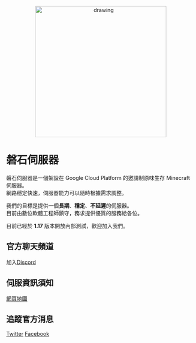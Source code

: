 <p align="center">
<img src="https://raw.githubusercontent.com/rock-mc/rock-mc.github.io/master/images/logo.png" alt="drawing" width="350" style="vertical-align:middle"/>
</p>

# 磐石伺服器
磐石伺服器是一個架設在 Google Cloud Platform 的邀請制原味生存 Minecraft 伺服器。  
網路穩定快速，伺服器能力可以隨時根據需求調整。  

我們的目標是提供一個**長期**、**穩定**、**不延遲**的伺服器。  
目前由數位軟體工程師鎮守，務求提供優質的服務給各位。  

目前已經於 **1.17** 版本開放內部測試，歡迎加入我們。  


## 官方聊天頻道
加入[Discord](https://discord.gg/nnRT2QBqRN)


## 伺服資訊須知
[網頁地圖](https://rock-mc.github.io/sitemap/)

## 追蹤官方消息  
[Twitter](https://twitter.com/rock_mc_server)
[Facebook](https://www.facebook.com/rock.mc.server)
